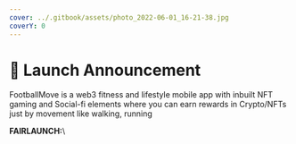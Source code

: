 ```yaml
---
cover: ../.gitbook/assets/photo_2022-06-01_16-21-38.jpg
coverY: 0
---
```


# 🧿 Launch Announcement

FootballMove is a web3 fitness and lifestyle mobile app with inbuilt NFT gaming and Social-fi elements where you can earn rewards in Crypto/NFTs just by movement like walking, running

**FAIRLAUNCH:**\

